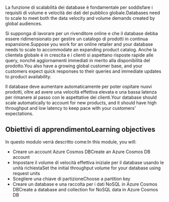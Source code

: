 <span data-ttu-id="3e2c9-101">La funzione di scalabilità dei database è fondamentale per soddisfare i requisiti di volume e velocità dei dati del pubblico globale.</span><span class="sxs-lookup"><span data-stu-id="3e2c9-101">Databases need to scale to meet both the data velocity and volume demands created by global audiences.</span></span>

<span data-ttu-id="3e2c9-102">Si supponga di lavorare per un rivenditore online e che il database debba essere ridimensionato per gestire un catalogo di prodotti in continua espansione.</span><span class="sxs-lookup"><span data-stu-id="3e2c9-102">Suppose you work for an online retailer and your database needs to scale to accommodate an expanding product catalog.</span></span> <span data-ttu-id="3e2c9-103">Anche la clientela globale è in crescita e i clienti si aspettano risposte rapide alle query, nonché aggiornamenti immediati in merito alla disponibilità del prodotto.</span><span class="sxs-lookup"><span data-stu-id="3e2c9-103">You also have a growing global customer base, and your customers expect quick responses to their queries and immediate updates to product availability.</span></span>

<span data-ttu-id="3e2c9-104">Il database deve aumentare automaticamente per poter ospitare nuovi prodotti, oltre ad avere una velocità effettiva elevata e una bassa latenza per rimanere al passo con le aspettative dei clienti.</span><span class="sxs-lookup"><span data-stu-id="3e2c9-104">Your database should scale automatically to account for new products, and it should have high throughput and low latency to keep pace with your customers' expectations.</span></span>

## <a name="learning-objectives"></a><span data-ttu-id="3e2c9-105">Obiettivi di apprendimento</span><span class="sxs-lookup"><span data-stu-id="3e2c9-105">Learning objectives</span></span>

<span data-ttu-id="3e2c9-106">In questo modulo verrà descritto come:</span><span class="sxs-lookup"><span data-stu-id="3e2c9-106">In this module, you will:</span></span>

- <span data-ttu-id="3e2c9-107">Creare un account Azure Cosmos DB</span><span class="sxs-lookup"><span data-stu-id="3e2c9-107">Create an Azure Cosmos DB account</span></span>
- <span data-ttu-id="3e2c9-108">Impostare il volume di velocità effettiva iniziale per il database usando le unità richiesta</span><span class="sxs-lookup"><span data-stu-id="3e2c9-108">Set the initial throughput volume for your database using request units</span></span>
- <span data-ttu-id="3e2c9-109">Scegliere una chiave di partizione</span><span class="sxs-lookup"><span data-stu-id="3e2c9-109">Choose a partition key</span></span>
- <span data-ttu-id="3e2c9-110">Creare un database e una raccolta per i dati NoSQL in Azure Cosmos DB</span><span class="sxs-lookup"><span data-stu-id="3e2c9-110">Create a database and collection for NoSQL data in Azure Cosmos DB</span></span>